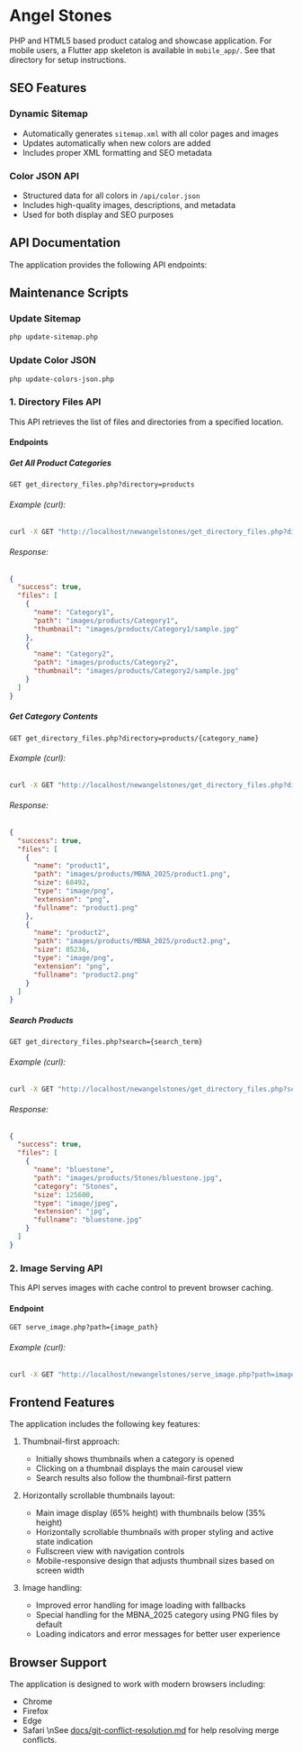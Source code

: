 # Angel Stones

PHP and HTML5 based product catalog and showcase application.
For mobile users, a Flutter app skeleton is available in `mobile_app/`. See that directory for setup instructions.

## SEO Features

### Dynamic Sitemap
- Automatically generates `sitemap.xml` with all color pages and images
- Updates automatically when new colors are added
- Includes proper XML formatting and SEO metadata

### Color JSON API
- Structured data for all colors in `/api/color.json`
- Includes high-quality images, descriptions, and metadata
- Used for both display and SEO purposes

## API Documentation

The application provides the following API endpoints:

## Maintenance Scripts

### Update Sitemap
```bash
php update-sitemap.php
```

### Update Color JSON
```bash
php update-colors-json.php
```

### 1. Directory Files API

This API retrieves the list of files and directories from a specified location.

#### Endpoints

##### Get All Product Categories

```
GET get_directory_files.php?directory=products
```

###### Example (curl):
```bash
curl -X GET "http://localhost/newangelstones/get_directory_files.php?directory=products"
```

###### Response:
```json
{
  "success": true,
  "files": [
    {
      "name": "Category1",
      "path": "images/products/Category1",
      "thumbnail": "images/products/Category1/sample.jpg"
    },
    {
      "name": "Category2",
      "path": "images/products/Category2",
      "thumbnail": "images/products/Category2/sample.jpg"
    }
  ]
}
```

##### Get Category Contents

```
GET get_directory_files.php?directory=products/{category_name}
```

###### Example (curl):
```bash
curl -X GET "http://localhost/newangelstones/get_directory_files.php?directory=products/MBNA_2025"
```

###### Response:
```json
{
  "success": true,
  "files": [
    {
      "name": "product1",
      "path": "images/products/MBNA_2025/product1.png",
      "size": 68492,
      "type": "image/png",
      "extension": "png",
      "fullname": "product1.png"
    },
    {
      "name": "product2",
      "path": "images/products/MBNA_2025/product2.png",
      "size": 85236,
      "type": "image/png",
      "extension": "png",
      "fullname": "product2.png"
    }
  ]
}
```

##### Search Products

```
GET get_directory_files.php?search={search_term}
```

###### Example (curl):
```bash
curl -X GET "http://localhost/newangelstones/get_directory_files.php?search=stone"
```

###### Response:
```json
{
  "success": true,
  "files": [
    {
      "name": "bluestone",
      "path": "images/products/Stones/bluestone.jpg",
      "category": "Stones",
      "size": 125600,
      "type": "image/jpeg",
      "extension": "jpg",
      "fullname": "bluestone.jpg"
    }
  ]
}
```

### 2. Image Serving API

This API serves images with cache control to prevent browser caching.

#### Endpoint

```
GET serve_image.php?path={image_path}
```

###### Example (curl):
```bash
curl -X GET "http://localhost/newangelstones/serve_image.php?path=images/products/MBNA_2025/product1.png" --output product1.png
```

## Frontend Features

The application includes the following key features:

1. Thumbnail-first approach:
   - Initially shows thumbnails when a category is opened
   - Clicking on a thumbnail displays the main carousel view
   - Search results also follow the thumbnail-first pattern

2. Horizontally scrollable thumbnails layout:
   - Main image display (65% height) with thumbnails below (35% height)
   - Horizontally scrollable thumbnails with proper styling and active state indication
   - Fullscreen view with navigation controls
   - Mobile-responsive design that adjusts thumbnail sizes based on screen width

3. Image handling:
   - Improved error handling for image loading with fallbacks
   - Special handling for the MBNA_2025 category using PNG files by default
   - Loading indicators and error messages for better user experience

## Browser Support

The application is designed to work with modern browsers including:
- Chrome
- Firefox
- Edge
- Safari
\nSee [docs/git-conflict-resolution.md](docs/git-conflict-resolution.md) for help resolving merge conflicts.
